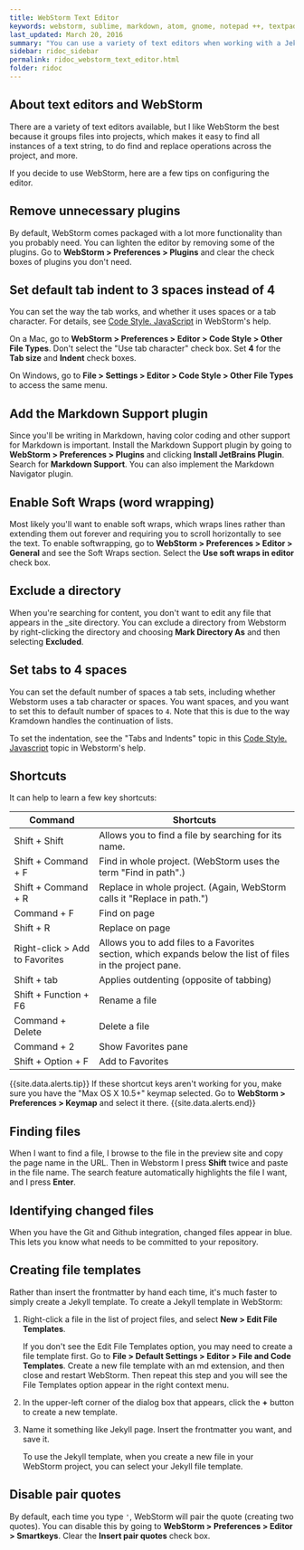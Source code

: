 ```yaml
---
title: WebStorm Text Editor
keywords: webstorm, sublime, markdown, atom, gnome, notepad ++, textpad, bbedit
last_updated: March 20, 2016
summary: "You can use a variety of text editors when working with a Jekyll project. WebStorm from IntelliJ offers a lot of project-specific features, such as find and replace, that make it ideal for working with tech comm projects."
sidebar: ridoc_sidebar
permalink: ridoc_webstorm_text_editor.html
folder: ridoc
---
```


## About text editors and WebStorm
There are a variety of text editors available, but I like WebStorm the best because it groups files into projects, which makes it easy to find all instances of a text string, to do find and replace operations across the project, and more.

If you decide to use WebStorm, here are a few tips on configuring the editor.

## Remove unnecessary plugins

By default, WebStorm comes packaged with a lot more functionality than you probably need. You can lighten the editor by removing some of the plugins. Go to **WebStorm > Preferences > Plugins** and clear the check boxes of plugins you don't need.

## Set default tab indent to 3 spaces instead of 4

You can set the way the tab works, and whether it uses spaces or a tab character. For details, see [Code Style. JavaScript](https://www.jetbrains.com/help/webstorm/2016.1/code-style-javascript.html?origin=old_help#d658997e132) in WebStorm's help.

On a Mac, go to **WebStorm > Preferences > Editor > Code Style > Other File Types**. Don't select the "Use tab character" check box. Set **4** for the **Tab size** and **Indent** check boxes.

On Windows, go to **File > Settings > Editor > Code Style > Other File Types** to access the same menu.

## Add the Markdown Support plugin

Since you'll be writing in Markdown, having color coding and other support for Markdown is important. Install the Markdown Support plugin by going to **WebStorm > Preferences > Plugins** and clicking **Install JetBrains Plugin**. Search for **Markdown Support**. You can also implement the Markdown Navigator plugin.

## Enable Soft Wraps (word wrapping)

Most likely you'll want to enable soft wraps, which wraps lines rather than extending them out forever and requiring you to scroll horizontally to see the text. To enable softwrapping, go to **WebStorm > Preferences > Editor > General** and see the Soft Wraps section. Select the **Use soft wraps in editor** check box.

## Exclude a directory

When you're searching for content, you don't want to edit any file that appears in the \_site directory. You can exclude a directory from Webstorm by right-clicking the directory and choosing **Mark Directory As** and then selecting **Excluded**.

## Set tabs to 4 spaces

You can set the default number of spaces a tab sets, including whether Webstorm uses a tab character or spaces. You want spaces, and you want to set this to default number of spaces to ```4```. Note that this is due to the way Kramdown handles the continuation 
of lists.

To set the indentation, see the "Tabs and Indents" topic in this [Code Style. Javascript](https://www.jetbrains.com/help/webstorm/2016.1/code-style-javascript.html?origin=old_help#d658997e132) topic in Webstorm's help.

## Shortcuts

It can help to learn a few key shortcuts:

|Command | Shortcuts |
|-------|--------|
| Shift + Shift | Allows you to find a file by searching for its name. |
| Shift + Command + F | Find in whole project. (WebStorm uses the term "Find in path".) |
| Shift + Command + R | Replace in whole project. (Again, WebStorm calls it "Replace in path.") |
| Command + F | Find on page |
| Shift + R | Replace on page |
| Right-click > Add to Favorites | Allows you to add files to a Favorites section, which expands below the list of files in the project pane. |
| Shift + tab | Applies outdenting (opposite of tabbing) |
| Shift + Function + F6 | Rename a file |
| Command + Delete | Delete a file |
| Command + 2 | Show Favorites pane |
| Shift + Option + F | Add to Favorites |

{{site.data.alerts.tip}} If these shortcut keys aren't working for you, make sure you have the "Max OS X 10.5+" keymap selected. Go to <b>WebStorm > Preferences > Keymap</b> and select it there. {{site.data.alerts.end}}

## Finding files

When I want to find a file, I browse to the file in the preview site and copy the page name in the URL. Then in Webstorm I press **Shift** twice and paste in the file name. The search feature automatically highlights the file I want, and I press **Enter**.

## Identifying changed files

When you have the Git and Github integration, changed files appear in blue. This lets you know what needs to be committed to your repository.

## Creating file templates

Rather than insert the frontmatter by hand each time, it's much faster to simply create a Jekyll template. To create a Jekyll template in WebStorm:

1. Right-click a file in the list of project files, and select **New > Edit File Templates**.

   If you don't see the Edit File Templates option, you may need to create a file template first. Go to **File > Default Settings > Editor > File and Code Templates**. Create a new file template with an md extension, and then close and restart WebStorm. Then repeat this step and you will see the File Templates option appear in the right context menu.

2. In the upper-left corner of the dialog box that appears, click the **+** button to create a new template.
3. Name it something like Jekyll page. Insert the frontmatter you want, and save it.

   To use the Jekyll template, when you create a new file in your WebStorm project, you can select your Jekyll file template.

## Disable pair quotes

By default, each time you type `'`, WebStorm will pair the quote (creating two quotes). You can disable this by going to **WebStorm > Preferences > Editor > Smartkeys**. Clear the **Insert pair quotes** check box.
